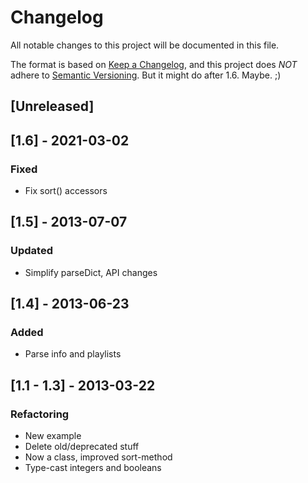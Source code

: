 # Changelog
All notable changes to this project will be documented in this file.

The format is based on [Keep a Changelog](https://keepachangelog.com/en/1.0.0/),
and this project does *NOT* adhere to [Semantic Versioning](https://semver.org/spec/v2.0.0.html). But it might do after 1.6. Maybe. ;)

## [Unreleased]

## [1.6] - 2021-03-02
### Fixed
- Fix sort() accessors

## [1.5] - 2013-07-07
### Updated
- Simplify parseDict, API changes

## [1.4] - 2013-06-23
### Added
- Parse info and playlists

## [1.1 - 1.3] - 2013-03-22
### Refactoring
- New example
- Delete old/deprecated stuff
- Now a class, improved sort-method
- Type-cast integers and booleans
